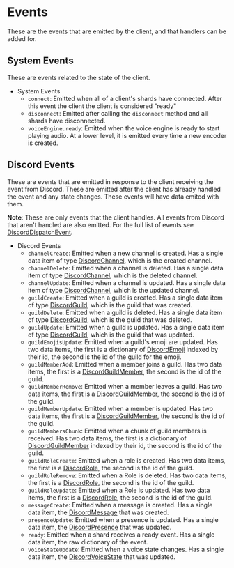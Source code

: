 Events
======

These are the events that are emitted by the client, and that handlers can be added for.

System Events
-------------

These are events related to the state of the client.

- System Events
    - `connect`: Emitted when all of a client's shards have connected. After this event the client
        the client is considered "ready"
    - `disconnect`: Emitted after calling the `disconnect` method and all shards have disconnected.
    - `voiceEngine.ready`: Emitted when the voice engine is ready to start playing audio. At a lower level, it is
        emitted every time a new encoder is created.


Discord Events
--------------

These are events that are emitted in response to the client receiving the event from Discord. These are emitted after
the client has already handled the event and any state changes. These events will have data emited with them.

**Note**: These are only events that the client handles. All events from Discord that aren't handled are also emitted.
For the full list of events see [DiscordDispatchEvent][DiscordDispatchEvent].

- Discord Events
    - `channelCreate`: Emitted when a new channel is created. Has a single data item of type
        [DiscordChannel][DiscordChannel], which is the created channel.
    - `channelDelete`: Emitted when a channel is deleted. Has a single data item of type
        [DiscordChannel][DiscordChannel], which is the deleted channel.
    - `channelUpdate`: Emitted when a channel is updated. Has a single data item of type
        [DiscordChannel][DiscordChannel], which is the updated channel.
    - `guildCreate`: Emitted when a guild is created. Has a single data item of type [DiscordGuild][DiscordGuild],
        which is the guild that was created.
    - `guildDelete`: Emitted when a guild is deleted. Has a single data item of type [DiscordGuild][DiscordGuild],
        which is the guild that was deleted.
    - `guildUpdate`: Emitted when a guild is updated. Has a single data item of type [DiscordGuild][DiscordGuild],
        which is the guild that was updated.
    - `guildEmojisUpdate`: Emitted when a guild's emoji are updated. Has two data items, the first is a dictionary of
        [DiscordEmoji][DiscordEmoji] indexed by their id, the second is the id of the guild for the emoji.
    - `guildMemberAdd`: Emitted when a member joins a guild. Has two data items, the first is a
        [DiscordGuildMember][DiscordGuildMember], the second is the id of the guild.
    - `guildMemberRemove`: Emitted when a member leaves a guild. Has two data items, the first is a
        [DiscordGuildMember][DiscordGuildMember], the second is the id of the guild.
    - `guildMemberUpdate`: Emitted when a member is updated. Has two data items, the first is a
        [DiscordGuildMember][DiscordGuildMember], the second is the id of the guild.
    - `guildMembersChunk`: Emitted when a chunk of guild members is received. Has two data items, the first is a
        dictionary of [DiscordGuildMember][DiscordGuildMember] indexed by their id, the second is the id of the guild.
    - `guildRoleCreate`: Emitted when a role is created. Has two data items, the first is a
        [DiscordRole][DiscordRole], the second is the id of the guild.
    - `guildRoleRemove`: Emitted when a Role is deleted. Has two data items, the first is a
        [DiscordRole][DiscordRole], the second is the id of the guild.
    - `guildRoleUpdate`: Emitted when a Role is updated. Has two data items, the first is a
        [DiscordRole][DiscordRole], the second is the id of the guild.
    - `messageCreate`: Emitted when a message is created. Has a single data item, the [DiscordMessage][DiscordMessage]
        that was created.
    - `presenceUpdate`: Emitted when a presence is updated. Has a single data item, the
        [DiscordPresence][DiscordPresence] that was updated.
    - `ready`: Emitted when a shard receives a ready event. Has a single data item, the raw dictionary of the event.
    - `voiceStateUpdate`: Emitted when a voice state changes. Has a single data item, the
        [DiscordVoiceState][DiscordVoiceState] that was updated.


[DiscordChannel]: ./Protocols/DiscordChannel.html
[DiscordGuild]: ./Classes/DiscordGuild.html
[DiscordEmoji]: ./Structs/DiscordEmoji.html
[DiscordDispatchEvent]: ./Enums/DiscordDispatchEvent.html
[DiscordGuildMember]: ./Structs/DiscordGuildMember.html
[DiscordRole]: ./Structs/DiscordRole.html
[DiscordMessage]: ./Structs/DiscordMessage.html
[DiscordPresence]: ./Structs/DiscordPresence.html
[DiscordVoiceState]: ./Structs/DiscordVoiceState.html
